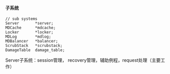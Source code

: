 
#### 子系统

    // sub systems
    Server       *server;
    MDCache      *mdcache;
    Locker       *locker;
    MDLog        *mdlog;
    MDBalancer   *balancer;
    ScrubStack   *scrubstack;
    DamageTable  damage_table;

Server子系统：session管理， recovery管理，辅助例程，request处理（主要工作）


